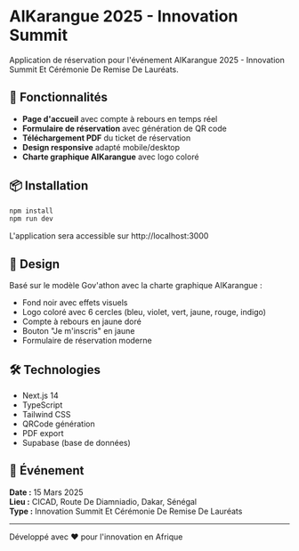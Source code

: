 # AIKarangue 2025 - Innovation Summit

Application de réservation pour l'événement AIKarangue 2025 - Innovation Summit Et Cérémonie De Remise De Lauréats.

## 🚀 Fonctionnalités

- **Page d'accueil** avec compte à rebours en temps réel
- **Formulaire de réservation** avec génération de QR code
- **Téléchargement PDF** du ticket de réservation
- **Design responsive** adapté mobile/desktop
- **Charte graphique AIKarangue** avec logo coloré

## 📦 Installation

   ```bash
   npm install
   npm run dev
   ```

L'application sera accessible sur http://localhost:3000

## 🎨 Design

Basé sur le modèle Gov'athon avec la charte graphique AIKarangue :
- Fond noir avec effets visuels
- Logo coloré avec 6 cercles (bleu, violet, vert, jaune, rouge, indigo)
- Compte à rebours en jaune doré
- Bouton "Je m'inscris" en jaune
- Formulaire de réservation moderne

## 🛠 Technologies

- Next.js 14
- TypeScript
- Tailwind CSS
- QRCode génération
- PDF export
- Supabase (base de données)

## 📍 Événement

**Date :** 15 Mars 2025  
**Lieu :** CICAD, Route De Diamniadio, Dakar, Sénégal  
**Type :** Innovation Summit Et Cérémonie De Remise De Lauréats

---

Développé avec ❤️ pour l'innovation en Afrique
